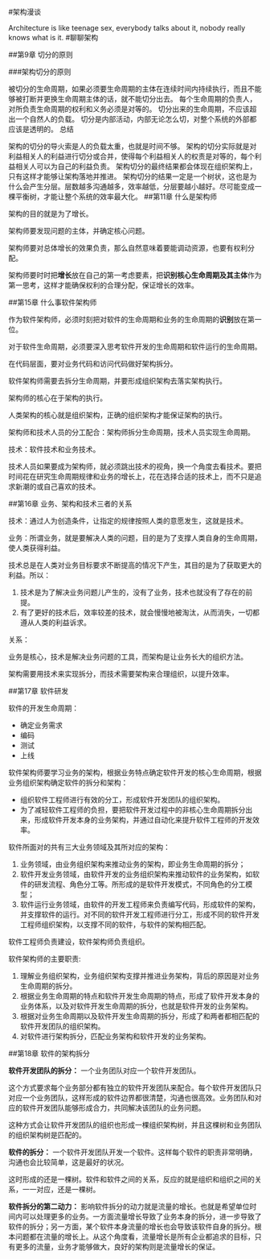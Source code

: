 #架构漫谈

Architecture is like teenage sex, everybody talks about it, nobody really knows what is it.
#聊聊架构

##第9章 切分的原则

###架构切分的原则

被切分的生命周期，如果必须要生命周期的主体在连续时间内持续执行，而且不能够被打断并更换生命周期主体的话，就不能切分出去。
每个生命周期的负责人，对所负责生命周期的权利和义务必须是对等的。
切分出来的生命周期，不应该超出一个自然人的负载。
切分是内部活动，内部无论怎么切，对整个系统的外部都应该是透明的。
总结

架构的切分的导火索是人的负载太重，也就是时间不够。
架构的切分实际就是对利益相关人的利益进行切分或合并，使得每个利益相关人的权责是对等的，每个利益相关人可以为自己的利益负责。
架构切分的最终结果都会体现在组织架构上，只有这样才能够让架构落地并推进。
架构切分的结果一定是一个树状，这也是为什么会产生分层。层数越多沟通越多，效率越低，分层要越小越好。尽可能变成一棵平衡树，才能让整个系统的效率最大化。
##第11章 什么是架构师

架构的目的就是为了增长。

架构师要发现问题的主体，并确定核心问题。

架构师要对总体增长的效果负责，那么自然意味着要能调动资源，也要有权利分配。

架构师要时时把**增长**放在自己的第一考虑要素，把**识别核心生命周期及其主体**作为第一思考，这样才能确保权利的合理分配，保证增长的效率。

##第15章 什么事软件架构师

作为软件架构师，必须时刻把对软件的生命周期和业务的生命周期的**识别**放在第一位。

对于软件生命周期，必须要深入思考软件开发的生命周期和软件运行的生命周期。

在代码层面，要对业务代码和访问代码做好架构拆分。

软件架构师需要去拆分生命周期，并要形成组织架构去落实架构执行。

架构师的核心在于架构的执行。

人类架构的核心就是组织架构，正确的组织架构才能保证架构的执行。

架构师和技术人员的分工配合：架构师拆分生命周期，技术人员实现生命周期。

技术：软件技术和业务技术。

技术人员如果要成为架构师，就必须跳出技术的视角，换一个角度去看技术。要把时间花在研究生命周期规律和业务的增长上，花在选择合适的技术上，而不只是追求新潮的或自己喜欢的技术。

##第16章 业务、架构和技术三者的关系

技术：通过人为创造条件，让指定的规律按照人类的意愿发生，这就是技术。

业务：所谓业务，就是要解决人类的问题，目的是为了支撑人类自身的生命周期，使人类获得利益。

技术总是在人类对业务目标要求不断提高的情况下产生，其目的是为了获取更大的利益。所以：

1. 技术是为了解决业务问题儿产生的，没有了业务，技术也就没有了存在的前提。
2. 有了更好的技术后，效率较差的技术，就会慢慢地被淘汰，从而消失，一切都遵从人类的利益诉求。

关系：

业务是核心，技术是解决业务问题的工具，而架构是让业务长大的组织方法。

架构需要用技术来实现拆分，而技术需要架构来合理组织，以提升效率。

##第17章 软件研发

软件的开发生命周期：
- 确定业务需求
- 编码
- 测试
- 上线

软件架构师要学习业务的架构，根据业务特点确定软件开发的核心生命周期，根据业务组织架构确定软件的拆分和架构：

- 组织软件工程师进行有效的分工，形成软件开发团队的组织架构。
- 为了减轻软件工程师的负担，要把软件开发过程中的非核心生命周期拆分出来，形成软件开发本身的业务架构，并通过自动化来提升软件工程师的开发效率。

软件所面对的共有三大业务领域及其所对应的架构：
1. 业务领域，由业务组织架构来推动业务的架构，即业务生命周期的拆分；
2. 软件开发业务领域，由软件开发的业务组织架构来推动软件的业务架构，如软件的研发流程、角色分工等。所形成的是软件开发模式，不同角色的分工模型；
3. 软件运行业务领域，由软件的开发工程师来负责编写代码，形成软件的架构，并支撑软件的运行。对不同的软件开发工程师进行分工，形成不同的软件开发工程师组织架构，以支撑不同的软件，与软件的架构相匹配。

软件工程师负责建设，软件架构师负责组织。

软件架构师的主要职责:
1. 理解业务组织架构，业务组织架构支撑并推进业务架构，背后的原因是对业务生命周期的拆分。
2. 根据业务生命周期的特点和软件开发生命周期的特点，形成了软件开发本身的业务体系，以及对软件开发生命周期的拆分，也就是软件开发的业务架构。
3. 根据对业务生命周期以及软件开发生命周期的拆分，形成了和两者都相匹配的软件开发团队的组织架构。
4. 对软件进行架构拆分，匹配业务架构和软件开发的业务架构。

##第18章 软件的架构拆分

**软件开发团队的拆分：**
一个业务团队对应一个软件开发团队。

这个方式要求每个业务部分都有独立的软件开发团队来配合。每个软件开发团队只对应一个业务团队，这样形成的软件边界都很清楚，沟通也很高效。业务团队和对应的软件开发团队能够形成合力，共同解决该团队的业务问题。

这种方式会让软件开发团队的组织也形成一棵组织架构树，并且这棵树和业务团队的组织架构树是匹配的。

**软件的拆分：**
一个软件开发团队开发一个软件。这样每个软件的职责非常明确，沟通也会比较简单，这是最好的状况。

这时形成的还是一棵树。软件和软件之间的关系，反应的就是组织和组织之间的关系，一一对应，还是一棵树。

**软件拆分的第二动力：**
影响软件拆分的动力就是流量的增长。也就是希望单位时间内可以处理更多的业务。一方面流量增长导致了业务本身的拆分，进一步导致了软件的拆分；另一方面，某个软件本身流量的增长也会导致该软件自身的拆分。根本问题都在流量的增长上。从这个角度看，流量增长是所有企业都追求的目标，只有更多的流量，业务才能够做大，良好的架构则是流量增长的保证。


